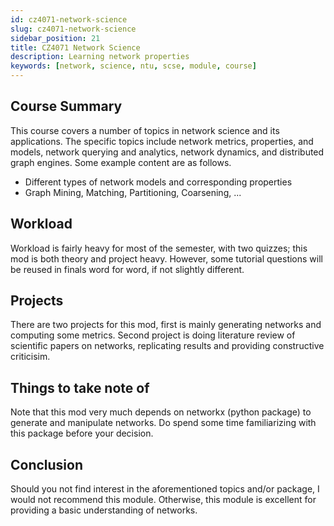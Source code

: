 ```yaml
---
id: cz4071-network-science
slug: cz4071-network-science
sidebar_position: 21
title: CZ4071 Network Science
description: Learning network properties
keywords: [network, science, ntu, scse, module, course]
---
```


## Course Summary

This course covers a number of topics in network science and its applications. The specific topics include network metrics, properties, and models, network querying and analytics, network dynamics, and distributed graph engines. Some example content are as follows.

- Different types of network models and corresponding properties
- Graph Mining, Matching, Partitioning, Coarsening, ...

## Workload

Workload is fairly heavy for most of the semester, with two quizzes; this mod is both theory and project heavy. However, some tutorial questions will be reused in finals word for word, if not slightly different.

## Projects

There are two projects for this mod, first is mainly generating networks and computing some metrics. Second project is doing literature review of scientific papers on networks, replicating results and providing constructive criticisim.

## Things to take note of

Note that this mod very much depends on networkx (python package) to generate and manipulate networks. Do spend some time familiarizing with this package before your decision.

## Conclusion

Should you not find interest in the aforementioned topics and/or package, I would not recommend this module. Otherwise, this module is excellent for providing a basic understanding of networks.
